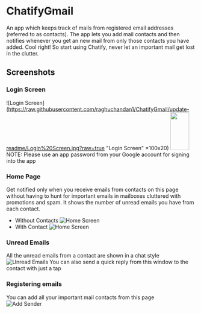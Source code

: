 # ChatifyGmail
An app which keeps track of mails from registered email addresses (referred to as contacts). The app lets you add mail contacts and then notifies whenever you get an new mail from only those contacts you have added. Cool right! So start using Chatify, never let an important mail get lost in the clutter.

## Screenshots
### Login Screen
![Login Screen](https://raw.githubusercontent.com/raghuchandan1/ChatifyGmail/update-readme/Login%20Screen.jpg?raw=true "Login Screen" =100x20)
<img src="https://raw.githubusercontent.com/raghuchandan1/ChatifyGmail/update-readme/Login%20Screen.jpg" width="50" height="100">
NOTE: Please use an app password from your Google account for signing into the app
### Home Page
Get notified only when you receive emails from contacts on this page without having to hunt for important emails in mailboxes cluttered with promotions and spam. It shows the number of unread emails you have from each contact.  
- Without Contacts
![Home Screen](https://raw.githubusercontent.com/raghuchandan1/ChatifyGmail/update-readme/Home%20Screen.jpg?raw=true "Home Screen")  
- With Contact
![Home Screen](https://raw.githubusercontent.com/raghuchandan1/ChatifyGmail/update-readme/Home%20Screen%202.jpg?raw=true "Home Screen")
### Unread Emails
All the unread emails from a contact are shown in a chat style  
![Unread Emails](https://raw.githubusercontent.com/raghuchandan1/ChatifyGmail/update-readme/Unread%20Emails.jpg?raw=true "Unread Emails")
You can also send a quick reply from this window to the contact with just a tap
### Registering emails
You can add all your important mail contacts from this page  
![Add Sender](https://raw.githubusercontent.com/raghuchandan1/ChatifyGmail/update-readme/Add%20Sender.jpg?raw=true "Add Contact")
